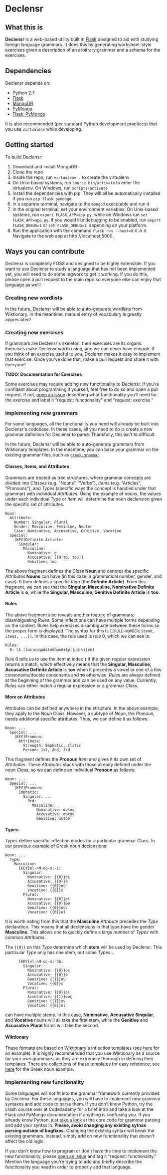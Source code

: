 # Declensr
## What this is
**Declensr** is a web-based utility built in [Flask](http://flask.pocoo.org/) designed to aid with studying foreign language grammars. It does this by generating worksheet-style exercises given a description of an arbitrary grammar and a schema for the exercises.

## Dependencies
Declensr depends on:
* Python 2.7
* [Flask](http://flask.pocoo.org/)
* [MongoDB](https://www.mongodb.com/)
* [PyMongo](https://api.mongodb.com/python/current/)
* [Flask_PyMongo](https://github.com/dcrosta/flask-pymongo)

It is also recommended (per standard Python development practices) that you use `virtualenv` while developing.

## Getting started
To build Declensr:
1. Download and install MongoDB
2. Clone the repo
3. Inside the repo, run `virtualenv .` to create the virtualenv
4. On Unix-based systems, run `source bin/activate` to enter the virtualenv. On Windows, run `Scripts\activate`
5. Install the dependencies with pip. They will all be automatically installed if you run `pip flask_pymongo`.
6. In a separate terminal, navigate to the `mongod` executable and run it
7. In the original terminal, set your environment variables. On Unix-based systems, run `export FLASK_APP=app.py`, while on Windows run `set FLASK_APP=app.py`. If you would like debugging to be enabled, run `export FLASK_DEBUG=1` or `set FLASK_DEBUG=1`, depending on your platform.
8. Run the application with the command `flask run --host=0.0.0.0`. Navigate to the web app at http://localhost:5000.

## Ways you can contribute
Declensr is completely FOSS and designed to be highly extensible. If you want to use Declensr to study a language that has not been implemented yet, you will need to do some legwork to get it working. If you do this, please open a pull request to the main repo so everyone else can enjoy that language as well!

### Creating new wordlists
In the future, Declensr will be able to auto-generate wordlists from Wiktionary. In the meantime, manual entry of vocabulary is greatly appreciated!

### Creating new exercises
If grammars are Declensr's skeleton, then exercises are its organs. Exercises make Declensr worth using, and we can never have enough. If you think of an exercise useful to you, Declensr makes it easy to implement that exercise. Once you've done that, make a pull request and share it with everyone!

**TODO: Documentation for Exercises**

Some exercises may require adding new functionality to Declensr. If you're confident about programming it yourself, feel free to do so and open a pull request. If not, [open an issue](https://github.com/jonfortescue/declensr/issues) describing what functionality you'll need for the exercise and label it "request: functionality" and "request: exercise."

### Implementing new grammars
For some languages, all the functionality you need will already be built into Declensr's codebase. In these cases, all you need to do is create a new grammar definition for Declensr to parse. Thankfully, this isn't to difficult.

In the future, Declensr will be able to auto-generate grammars from Wiktionary templates. In the meantime, you can base your grammar on the existing grammar files, such as [`greek.grammar`](https://github.com/jonfortescue/declensr/blob/master/grammars/greek.grammar).

#### Classes, Items, and Attributes
Grammars are treated as tree structures, where grammar concepts are divided into *Classes* (e.g. "Nouns", "Verbs"), *Items* (e.g. "Articles", "Pronouns"), and *Types* (specific ways the concept is handled under that grammar) with individual *Attributes*. Using the example of nouns,
the values under each individual *Type* or *Item* will determine the noun declension given the specific set of attributes.

```
Noun:
  Attribute:
    Number: Singular, Plural
    Gender: Masculine, Feminine, Neuter
    Case: Nominative, Accusative, Genitive, Vocative
  Special:
    [KEY]Definite Article:
      Singular:
        Masculine:
          Nominative: ο
          Accusative: [[0|το, τον]]
          Genitive: του
```

The above fragment defines the *Class* **Noun** and denotes the specific *Attributes* **Nouns** can have (in this case, a grammatical number, gender, and case). It then defines a specific *Item* (the **Definite Article**). From this fragment, we can see that the **Singular, Masculine, Nominative Definite Article** is **ο**, while the **Singular, Masculine, Genitive Definite Article** is **του**.

#### Rules
The above fragment also reveals another feature of grammars: disambiguating *Rules*. Some inflections can have multiple forms depending on the context. Rules help exercises disambiguate between these forms so the proper form is displayed. The syntax for this is ``[[RULE-NUMBER|item0, item1, ...]]``. In this case, the rule used is rule 0, which we can see is:

```
Rules:
  0: \1 ([αειουηωάέίόύήώκπτξψ]|μπ|ντ|γκ)
```

Rule 0 tells us to use the item at index `1` if the given regular expression returns a match, which effectively means that the **Singular, Masculine, Accusative Definite Article** is **τον** when it precedes a vowel or one of a few consonants/double consonants and **το** otherwise. *Rules* are always defined at the beginning of the grammar and can be used on any value. Currently, *Rules* can either match a regular expression or a grammar *Class*.

#### More on Attributes
Attributes can be defined anywhere in the structure. In the above example, they apply to the *Noun* Class. However, a subtype of *Noun*, the *Pronoun*, needs additional specific attributes. Thus, we can define it as follows:
```
Noun: ...
  Special: ...
    [KEY]Pronoun:
      Attribute:
        Strength: Emphatic, Clitic
        Person: 1st, 2nd, 3rd
```

This fragment defines the **Pronoun** *Item* and gives it its own set of *Attributes*. These *Attributes* stack with those already defined under the noun *Class*, so we can define an individual **Pronoun** as follows:
```
Noun: ...
  Special: ...
    [KEY]Pronoun:
      Emphatic:
        Singular: ...
          3rd:
            Masculine:
              Nominative: αυτός
              Accusative: αυτόν
              Genitive: αυτού`
```

#### Types
*Types* define specific inflection modes for a particular grammar Class. In our previous example of Greek noun declensions:

```
Noun: ...
  Type:
    Masculine:
      [KEY]el-nM-ος-οι-1:
        Singular:
          Nominative: {{0}}ός
          Accusative: {{0}}ό
          Genitive: {{0}}ού
          Vocative: {{0}}έ
        Plural:
          Nominative: {{0}}οί
          Accusative: {{0}}ών
          Genitive: {{0}}ούς
          Vocative: {{0}}οί
```

It is worth noting from this that the **Masculine** *Attribute* precedes the *Type* declaration. This means that all declensions in that type have the gender **Masculine**. This allows one to quickly define a large number of *Types* with common *Attributes*.

The `{{0}}` on this *Type* determine which **stem** will be used by Declensr. This particular *Type* only has one stem, but some *Types*...

```
      [KEY]el-nM-ος-οι-3b:
        Singular:
          Nominative: {{0}}ος
          Accusative: {{0}}ο
          Genitive: {{1}}ου
          Vocative: {{0}}ε
        Plural:
          Nominative: {{0}}οι
          Accusative: {{1}}ους
          Genitive: {{1}}ων
          Vocative: {{0}}οι
```

can have multiple stems. In this case, **Nominative**, **Accusative** **Singular**, and **Vocative** nouns will all take the first stem, while the **Genitive** and **Accusative** **Plural** forms will take the second.

#### Wiktionary
These formats are based on [Wiktionary](https://en.wiktionary.org/)'s inflection templates (see [here](https://en.wiktionary.org/wiki/Template:el-nM-%CE%BF%CF%82-%CE%BF%CE%B9-3b) for an example). It is highly recommended that you use Wiktionary as a source for your own grammars, as they are extremely thorough in defining their templates. There are collections of these templates for easy reference; see [here](https://en.wiktionary.org/wiki/Wiktionary:Greek_noun_inflection-table_templates) for the Greek noun example.

### Implementing new functionality
Some languages will not fit into the grammar framework currently provided by Declensr. For these languages, you will have to implement new grammar syntaxes and add code to parse them. If you don't know Python, try the crash course over at Codecademy for a brief intro and take a look at the Flask and PyMongo documentation if anything is confusing you. If you already know Python, just [take a look](https://github.com/jonfortescue/declensr/blob/master/app.py#L105) at the core code for grammar parsing and add your syntax in. **Please, avoid changing any existing sytnax parsing outside of bugfixes.** Changing the existing syntax will break the existing grammars. Instead, simply add on new functionality that doesn't affect the old logic.

If you don't know how to program or don't have the time to implement the new functionality, please [open an issue](https://github.com/jonfortescue/declensr/issues) and tag it "request: functionality." Mention the language you're trying to add and briefly describe the functionality you need in order to properly add that language.
